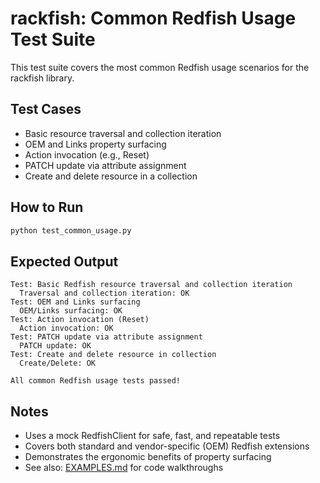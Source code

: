 # rackfish: Common Redfish Usage Test Suite

This test suite covers the most common Redfish usage scenarios for the rackfish library.

## Test Cases

- Basic resource traversal and collection iteration
- OEM and Links property surfacing
- Action invocation (e.g., Reset)
- PATCH update via attribute assignment
- Create and delete resource in a collection

## How to Run

```bash
python test_common_usage.py
```

## Expected Output

```
Test: Basic Redfish resource traversal and collection iteration
  Traversal and collection iteration: OK
Test: OEM and Links surfacing
  OEM/Links surfacing: OK
Test: Action invocation (Reset)
  Action invocation: OK
Test: PATCH update via attribute assignment
  PATCH update: OK
Test: Create and delete resource in collection
  Create/Delete: OK

All common Redfish usage tests passed!
```

## Notes
- Uses a mock RedfishClient for safe, fast, and repeatable tests
- Covers both standard and vendor-specific (OEM) Redfish extensions
- Demonstrates the ergonomic benefits of property surfacing
- See also: [EXAMPLES.md](EXAMPLES.md) for code walkthroughs
